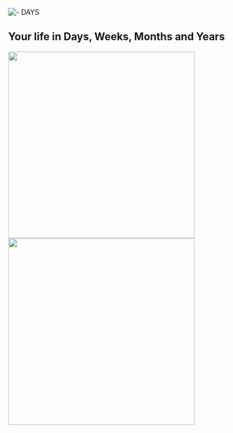 ![ - DAYS](https://github.com/user-attachments/assets/372ec812-016a-41da-8eb7-63a17ee18b1a)

## Your life in Days, Weeks, Months and Years

<img align="left" width="380" src="https://github.com/user-attachments/assets/3ae3e7fe-8b11-4288-844a-b452ad9d4cf9">
<img align="left" width="380" src="https://github.com/user-attachments/assets/8ff0ca80-cb2a-4665-876a-f738cf2932aa">

